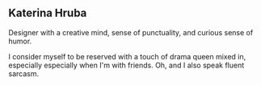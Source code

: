 ## Katerina Hruba

Designer with a creative mind, sense of punctuality, and curious sense of humor.

I consider myself to be reserved with a touch of drama queen mixed in, especially especially when I'm with friends. Oh, and I also speak fluent sarcasm.
